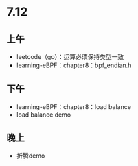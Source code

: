 # 7.12

## 上午

- leetcode（go）：运算必须保持类型一致	
- learning-eBPF：chapter8：bpf_endian.h

## 下午

- learning-eBPF：chapter8：load balance
- load balance demo

## 晚上

- 折腾demo
